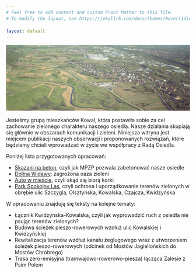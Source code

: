 ```yaml
---
# Feel free to add content and custom Front Matter to this file.
# To modify the layout, see https://jekyllrb.com/docs/themes/#overriding-theme-defaults

layout: default
---
```


![Kowale z lotu ptaka](/assets/img/banner01.jpg)

Jesteśmy grupą mieszkańców Kowal, która postawiła sobie za cel zachowanie zielonego charakteru naszego osiedla.
Nasze działania skupiają się głównie w obszarach komunikacji i zieleni.
Niniejsza witryna jest miejcem publikacji naszych obserwacji i proponowanych rozwiązań,
które będziemy chcieli wprowadzać w życie we współpracy z Radą Osiedla.

Poniżej lista przygotowanych opracowań:
* [Skazani na beton](/skazani_na_beton/), czyli jak MPZP pozwala zabetonować nasze osiedle
* [Dolina Widawy](/widawa/): zagrożona oaza zieleni
* [Auto w mieście](/auto_w_miescie/), czyli skąd się biorą korki
* [Park Spokojny Las](/park_spokojny_las/), czyli ochrona i uporządkowanie terenów zielonych w obrębie ulic Szczygla, Olsztyńska, Kowalska, Czajcza, Kwidzyńska

W opracowaniu znajdują się teksty na kolejne tematy:
* Łącznik Kwidzyńska-Kowalska, czyli jak wyprowadzić ruch z osiedla nie psując terenów zielonych?
* Budowa ścieżek pieszo-rowerowych wzdłuż ulic Kowalskiej i Kwidzyńskiej
* Rewitalizacja terenów wzdłuż kanału żeglugowego wraz z utworzeniem ścieżek pieszo-rowerowych (odcinek od Mostów Jagiellońskich do Mostów Chrobrego)
* Trasa zero-emisyjna (tramwajowo-rowerowo-piesza) łącząca Zalesie z Psim Polem
